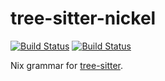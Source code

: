 tree-sitter-nickel
================

[![Build Status](https://travis-ci.org/cstrahan/tree-sitter-nickel.svg?branch=master)](https://travis-ci.org/cstrahan/tree-sitter-nickel)
[![Build Status](https://github.com/milahu/tree-sitter-nickel/workflows/build/badge.svg)](https://github.com/milahu/tree-sitter-nickel/actions?query=workflow%3Abuild)

Nix grammar for [tree-sitter](https://github.com/tree-sitter/tree-sitter).
